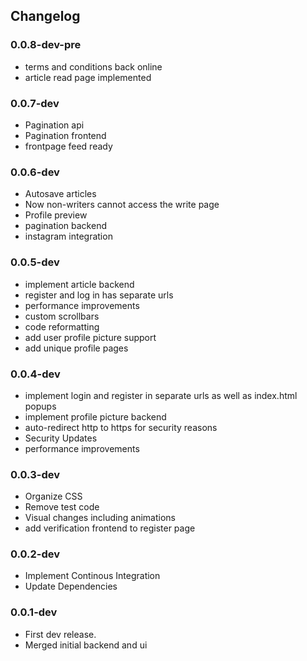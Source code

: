 ## Changelog

### 0.0.8-dev-pre
- terms and conditions back online
- article read page implemented

### 0.0.7-dev

- Pagination api
- Pagination frontend
- frontpage feed ready

### 0.0.6-dev

- Autosave articles
- Now non-writers cannot access the write page
- Profile preview
- pagination backend
- instagram integration

### 0.0.5-dev

- implement article backend
- register and log in has separate urls
- performance improvements
- custom scrollbars
- code reformatting
- add user profile picture support
- add unique profile pages

### 0.0.4-dev

- implement login and register in separate urls as well as index.html popups
- implement profile picture backend
- auto-redirect http to https for security reasons
- Security Updates
- performance improvements

### 0.0.3-dev

- Organize CSS
- Remove test code
- Visual changes including animations
- add verification frontend to register page

### 0.0.2-dev

- Implement Continous Integration
- Update Dependencies

### 0.0.1-dev

- First dev release.
- Merged initial backend and ui
